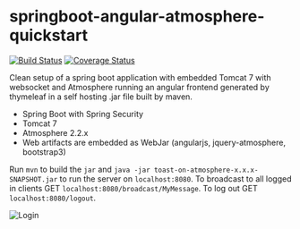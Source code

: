 springboot-angular-atmosphere-quickstart
========================================
[![Build Status](https://travis-ci.org/AndreasKl/springboot-angular-atmosphere-quickstart.svg?branch=master)](https://travis-ci.org/AndreasKl/springboot-angular-atmosphere-quickstart)
[![Coverage Status](https://coveralls.io/repos/AndreasKl/springboot-angular-atmosphere-quickstart/badge.png)](https://coveralls.io/r/AndreasKl/springboot-angular-atmosphere-quickstart)

Clean setup of a spring boot application with embedded Tomcat 7 with websocket and Atmosphere running an angular frontend generated by thymeleaf in a self hosting .jar file built by maven.

* Spring Boot with Spring Security
* Tomcat 7
* Atmosphere 2.2.x
* Web artifacts are embedded as WebJar (angularjs, jquery-atmosphere, bootstrap3)

Run `mvn` to build the `jar` and `java -jar toast-on-atmosphere-x.x.x-SNAPSHOT.jar` to run the server on `localhost:8080`. To broadcast to all logged in clients GET `localhost:8080/broadcast/MyMessage`. To log out GET `localhost:8080/logout`.

![Login](http://andreaskluth.net/assets/2014-07-13%2017.31.15.png)
